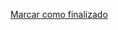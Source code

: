 <a onclick="test()" href="https://fx-learning.mgait.services/finish/scripting-conditions" target="_parent" class="btn primary-btn">Marcar como finalizado</a>
